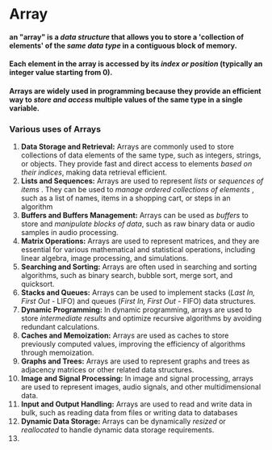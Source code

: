  # Array
 #### an "__array__" is a ___data structure___ that allows you to store a 'collection of elements' of the ___same data type___ in a contiguous block of memory.

 ####  Each element in the array is accessed by its ___index or position___ (typically an integer value starting from 0).

 #### Arrays are widely __used__ in programming because they provide an efficient way to ___store and access___ multiple values of the same type in a __single variable__. 

 ### Various uses of Arrays
 1. __Data Storage and Retrieval:__ Arrays are commonly used to store collections of data elements of the same type, such as integers, strings, or objects. They provide fast and direct access to elements _based on their indices_, making data retrieval efficient.
 2. __Lists and Sequences:__ Arrays are used to represent  _lists_  or   _sequences of items_ . They can be used to   _manage ordered collections of elements_ ,   such as a list of names, items in a shopping cart, or steps in an algorithm
 3. __Buffers and Buffers Management:__ Arrays can be used as _buffers_ to store and _manipulate blocks of data_, such as raw binary data or audio samples in audio processing.
 4. __Matrix Operations:__ Arrays are used to represent matrices, and they are essential for various mathematical and statistical operations, including linear algebra, image processing, and simulations.
 5. __Searching and Sorting:__ Arrays are often used in searching and sorting algorithms, such as binary search, bubble sort, merge sort, and quicksort.
 6. __Stacks and Queues:__ Arrays can be used to implement stacks (_Last In, First Out_ - LIFO) and queues (_First In, First Out_ - FIFO) data structures.
 7. __Dynamic Programming:__ In dynamic programming, arrays are used to store _intermediate results_ and optimize recursive algorithms by avoiding redundant calculations.
 8. __Caches and Memoization:__ Arrays are used as caches to store previously computed values, improving the efficiency of algorithms through memoization.
 9. __Graphs and Trees:__ Arrays are used to represent graphs and trees as adjacency matrices or other related data structures.
 10. __Image and Signal Processing:__ In image and signal processing, arrays are used to represent images, audio signals, and other multidimensional data.
 11. __Input and Output Handling:__ Arrays are used to read and write data in bulk, such as reading data from files or writing data to databases
 12. __Dynamic Data Storage:__ Arrays can be dynamically _resized_ or _reallocated_ to handle dynamic data storage requirements.
 13. 

<p></p>
<p></p>
